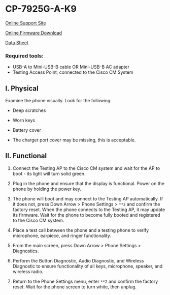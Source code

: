 # CP-7925G-A-K9

[Online Support Site](http://www.cisco.com/c/en/us/support/collaboration-endpoints/unified-wireless-ip-phone-7925g/model.html)

[Online Firmware Download](http://www.cisco.com/c/en/us/support/collaboration-endpoints/unified-wireless-ip-phone-7925g/model.html#~tab-downloads)

[Data Sheet](Docs\data_sheet_c78-504890.pdf)

### Required tools:

- USB-A to Mini-USB-B cable OR Mini-USB-B AC adapter
- Testing Access Point, connected to the Cisco CM System

## I. Physical

Examine the phone visually. Look for the following:

- Deep scratches

- Worn keys

- Battery cover

- The charger port cover may be missing, this is acceptable.


## II. Functional

1. Connect the Testing AP to the Cisco CM system and wait for the AP to boot - its light will turn solid green.

1. Plug in the phone and ensure that the display is functional. Power on the phone by holding the power key.

1. The phone will boot and may connect to the Testing AP automatically. If it does not, press Down Arrow > Phone Settings > `**2` and confirm the factory reset. When the phone connects to the Testing AP, it may update its firmware. Wait for the phone to become fully booted and registered to the Cisco CM system.

1. Place a test call between the phone and a testing phone to verify microphone, earpiece, and ringer functionality.

1. From the main screen, press Down Arrow > Phone Settings > Diagnostics.

1. Perform the Button Diagnostic, Audio Diagnostic, and Wireless Diagnostic to ensure functionality of all keys, microphone, speaker, and wireless radio.

1. Return to the Phone Settings menu, enter `**2` and confirm the factory reset. Wait for the phone screen to turn white, then unplug.